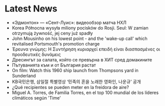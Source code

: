 # Latest News
-  «Эдмонтон» — «Сент-Луис»: видеообзор матча НХЛ
-  Korea Północna wysyła miliony pocisków do Rosji. Seul: W zamian otrzymują żywność, jej ceny już spadły
-  John Mousinho on his lowest point - and the 'wake-up call' which revitalised Portsmouth's promotion charge
-  Έρευνα γνώμης: Η Συντήρηση κυριαρχεί επειδή είναι διασπασμένες οι προοδευτικές δυνάμεις
-  Дресингът за салата, който се превърна в ХИТ сред домакините
-  Пътуванията към и от България растат
-  On film: Watch this 1960 ship launch from Thompsons yard in Sunderland
-  KB국민은행, 삼일절 특별영상 ‘민족의 혼을 노래한 영화인, 나운규’ 공개
-  ¿Qué recipientes se pueden meter en la freidora de aire?
-  Miguel A. Torres, de Familia Torres, en el top 100 mundial de los líderes climáticos según 'Time'
